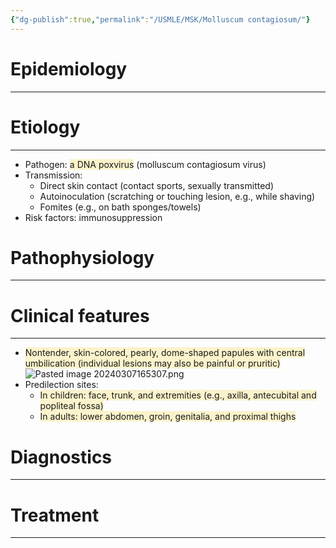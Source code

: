 ```yaml
---
{"dg-publish":true,"permalink":"/USMLE/MSK/Molluscum contagiosum/"}
---
```


# Epidemiology
---


# Etiology
---
- Pathogen: <span style="background:rgba(240, 200, 0, 0.2)">a DNA poxvirus</span> (molluscum contagiosum virus)
- Transmission:
	- Direct skin contact (contact sports, sexually transmitted)
	- Autoinoculation (scratching or touching lesion, e.g., while shaving) 
	- Fomites (e.g., on bath sponges/towels)
- Risk factors: immunosuppression

# Pathophysiology
---


# Clinical features
---
- <span style="background:rgba(240, 200, 0, 0.2)">Nontender, skin-colored, pearly, dome-shaped papules with central umbilication (individual lesions may also be painful or pruritic)</span>![Pasted image 20240307165307.png](/img/user/appendix/Pasted%20image%2020240307165307.png)
- Predilection sites:
	- <span style="background:rgba(240, 200, 0, 0.2)">In children: face, trunk, and extremities (e.g., axilla, antecubital and popliteal fossa)</span>
	- <span style="background:rgba(240, 200, 0, 0.2)">In adults: lower abdomen, groin, genitalia, and proximal thighs</span>

# Diagnostics
---


# Treatment
---

